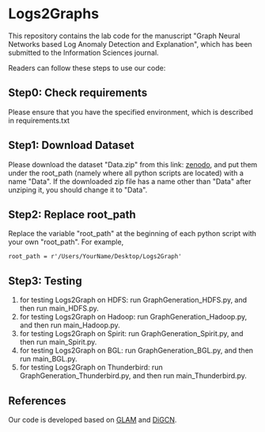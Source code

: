 # Logs2Graphs

This repository contains the lab code for the manuscript "Graph Neural Networks based Log Anomaly Detection and Explanation", which has been submitted to the Information Sciences journal.

Readers can follow these steps to use our code:

## Step0: Check requirements
Please ensure that you have the specified environment, which is described in requirements.txt

## Step1: Download Dataset
Please download the dataset "Data.zip" from this link: [zenodo](https://doi.org/10.5281/zenodo.7771548), and put them under the root_path (namely where all python scripts are located) with a name "Data". If the downloaded zip file has a name other than "Data" after unziping it, you should change it to "Data".  

## Step2: Replace root_path

Replace the variable "root_path" at the beginning of each python script with your own "root_path". For example, 
```
root_path = r'/Users/YourName/Desktop/Logs2Graph'
```

## Step3: Testing
1. for testing Logs2Graph on HDFS: run GraphGeneration_HDFS.py, and then run main_HDFS.py. 
2. for testing Logs2Graph on Hadoop: run GraphGeneration_Hadoop.py, and then run main_Hadoop.py.
3. for testing Logs2Graph on Spirit: run GraphGeneration_Spirit.py, and then run main_Spirit.py.
4. for testing Logs2Graph on BGL: run GraphGeneration_BGL.py, and then run main_BGL.py.
5. for testing Logs2Graph on Thunderbird: run GraphGeneration_Thunderbird.py, and then run main_Thunderbird.py.

## References
Our code is developed based on [GLAM](https://github.com/sawlani/GLAM) and [DiGCN](https://github.com/flyingtango/DiGCN).
